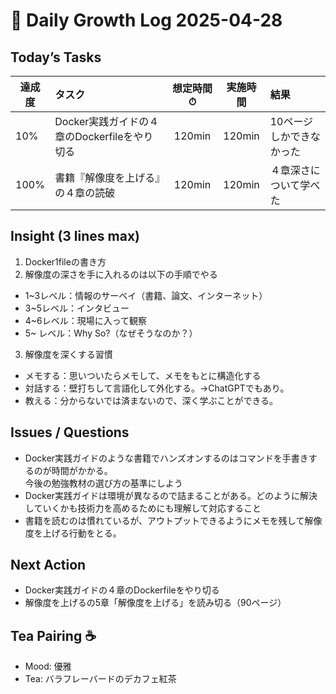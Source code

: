 # 📓 Daily Growth Log 2025-04-28
## Today’s Tasks  
| 達成度 | タスク | 想定時間⏱ | 実施時間 | 結果 |
| ------- | :------ | :------: | :------: | :------ |
| 10% | Docker実践ガイドの４章のDockerfileをやり切る | 120min | 120min | 10ページしかできなかった |
| 100% | 書籍『解像度を上げる』の４章の読破 | 120min | 120min | ４章深さについて学べた |

## Insight (3 lines max)  
1. Docker1fileの書き方
2. 解像度の深さを手に入れるのは以下の手順でやる
  - 1~3レベル：情報のサーベイ（書籍、論文、インターネット）
  - 3~5レベル：インタビュー
  - 4~6レベル：現場に入って観察
  - 5~ レベル：Why So?（なぜそうなのか？）
3. 解像度を深くする習慣
  - メモする：思いついたらメモして、メモをもとに構造化する
  - 対話する：壁打ちして言語化して外化する。→ChatGPTでもあり。
  - 教える：分からないでは済まないので、深く学ぶことができる。

## Issues / Questions  
- Docker実践ガイドのような書籍でハンズオンするのはコマンドを手書きするのが時間がかかる。  
  今後の勉強教材の選び方の基準にしよう
- Docker実践ガイドは環境が異なるので詰まることがある。どのように解決していくかも技術力を高めるためにも理解して対応すること
- 書籍を読むのは慣れているが、アウトプットできるようにメモを残して解像度を上げる行動をとる。

## Next Action  
- Docker実践ガイドの４章のDockerfileをやり切る
- 解像度を上げるの5章「解像度を上げる」を読み切る（90ページ）

## Tea Pairing ☕️  
- Mood: 優雅
- Tea: バラフレーバードのデカフェ紅茶
